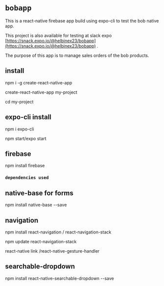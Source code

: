 # `bobapp`
This is a react-native firebase app build using expo-cli to test the bob native app.

This project is also available for testing  at slack expo [https://snack.expo.io/@helbinex23/bobapp](https://snack.expo.io/@helbinex23/bobapp) .

The purpose of this app is to manage sales orders of the bob products.

## install
npm i -g create-react-native-app

create-react-native-app my-project

cd my-project

## expo-cli install
npm i expo-cli

npm start/expo start

## firebase
npm install firebase

### `dependencies used`

## native-base for forms
npm install native-base --save

## navigation
npm install react-navigation / react-navigation-stack

npm update react-navigation-stack

react-native link /react-native-gesture-handler

## searchable-dropdown
npm install react-native-searchable-dropdown --save

